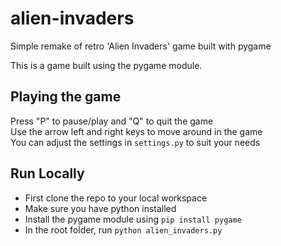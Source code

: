 # alien-invaders
Simple remake of retro 'Alien Invaders' game built with pygame

This is a game built using the pygame module. 

## Playing the game
Press "P" to pause/play and "Q" to quit the game \
Use the arrow left and right keys to move around in the game \
You can adjust the settings in `settings.py` to suit your needs


## Run Locally
* First clone the repo to your local workspace
* Make sure you have python installed
* Install the pygame module using `pip install pygame`
* In the root folder, run `python alien_invaders.py`
